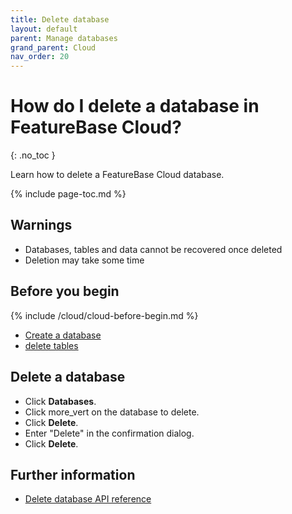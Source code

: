 ```yaml
---
title: Delete database
layout: default
parent: Manage databases
grand_parent: Cloud
nav_order: 20
---
```


# How do I delete a database in FeatureBase Cloud?
{: .no_toc }

Learn how to delete a FeatureBase Cloud database.

{% include page-toc.md %}

## Warnings

* Databases, tables and data cannot be recovered once deleted
* Deletion may take some time

## Before you begin

{% include /cloud/cloud-before-begin.md %}
* [Create a database](/docs/cloud/cloud-databases/cloud-db-create-custom)
* [delete tables](/docs/cloud/cloud-tables/cloud-table-delete)

## Delete a database

* Click **Databases**.
* Click <span class="material-icons md-18">more_vert</span> on the database to delete.
* Click **Delete**.
* Enter "Delete" in the confirmation dialog.
* Click **Delete**.

## Further information

* [Delete database API reference](https://api-docs-featurebase-cloud.redoc.ly/latest#operation/deleteDatabase)
